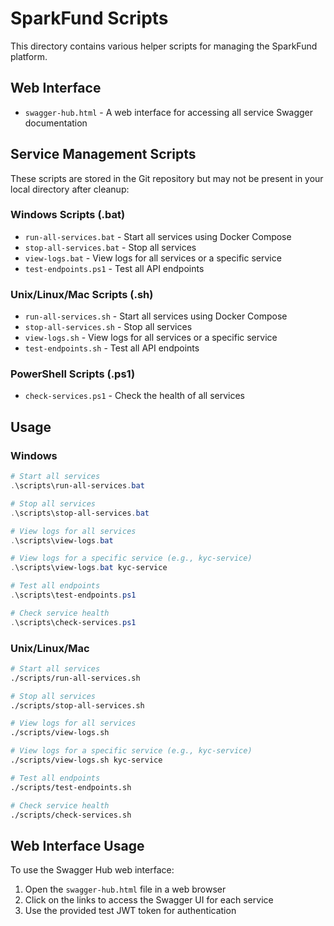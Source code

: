 # SparkFund Scripts

This directory contains various helper scripts for managing the SparkFund platform.

## Web Interface

- `swagger-hub.html` - A web interface for accessing all service Swagger documentation

## Service Management Scripts

These scripts are stored in the Git repository but may not be present in your local directory after cleanup:

### Windows Scripts (.bat)

- `run-all-services.bat` - Start all services using Docker Compose
- `stop-all-services.bat` - Stop all services
- `view-logs.bat` - View logs for all services or a specific service
- `test-endpoints.ps1` - Test all API endpoints

### Unix/Linux/Mac Scripts (.sh)

- `run-all-services.sh` - Start all services using Docker Compose
- `stop-all-services.sh` - Stop all services
- `view-logs.sh` - View logs for all services or a specific service
- `test-endpoints.sh` - Test all API endpoints

### PowerShell Scripts (.ps1)

- `check-services.ps1` - Check the health of all services

## Usage

### Windows

```powershell
# Start all services
.\scripts\run-all-services.bat

# Stop all services
.\scripts\stop-all-services.bat

# View logs for all services
.\scripts\view-logs.bat

# View logs for a specific service (e.g., kyc-service)
.\scripts\view-logs.bat kyc-service

# Test all endpoints
.\scripts\test-endpoints.ps1

# Check service health
.\scripts\check-services.ps1
```

### Unix/Linux/Mac

```bash
# Start all services
./scripts/run-all-services.sh

# Stop all services
./scripts/stop-all-services.sh

# View logs for all services
./scripts/view-logs.sh

# View logs for a specific service (e.g., kyc-service)
./scripts/view-logs.sh kyc-service

# Test all endpoints
./scripts/test-endpoints.sh

# Check service health
./scripts/check-services.sh
```

## Web Interface Usage

To use the Swagger Hub web interface:

1. Open the `swagger-hub.html` file in a web browser
2. Click on the links to access the Swagger UI for each service
3. Use the provided test JWT token for authentication
